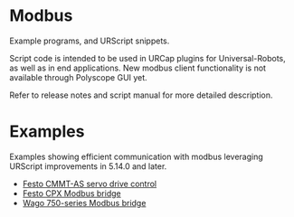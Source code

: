 # Modbus
Example programs, and URScript snippets. 

Script code is intended to be used in URCap plugins for Universal-Robots, as well as in end applications.
New modbus client functionality is not available through Polyscope GUI yet.

Refer to release notes and script manual for more detailed description.

# Examples

Examples showing efficient communication with modbus leveraging URScript improvements in 5.14.0 and later.
- [Festo CMMT-AS servo drive control](festo-cmmt-as)
- [Festo CPX Modbus bridge](festo-cpx)
- [Wago 750-series Modbus bridge](wago-750)